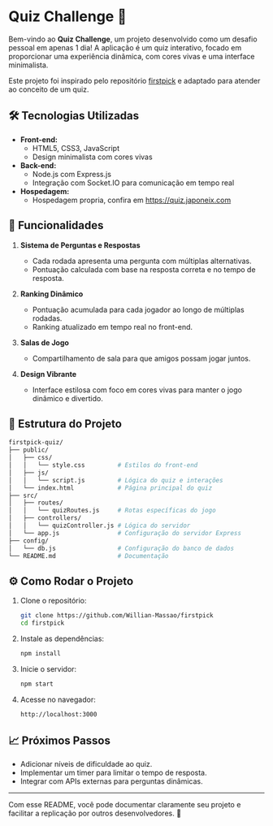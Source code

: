 
# Quiz Challenge 🎯

Bem-vindo ao **Quiz Challenge**, um projeto desenvolvido como um desafio pessoal em apenas 1 dia! A aplicação é um quiz interativo, focado em proporcionar uma experiência dinâmica, com cores vivas e uma interface minimalista.

Este projeto foi inspirado pelo repositório [firstpick](https://github.com/Willian-Massao/firstpick) e adaptado para atender ao conceito de um quiz.

## 🛠️ Tecnologias Utilizadas

- **Front-end:**
  - HTML5, CSS3, JavaScript
  - Design minimalista com cores vivas
- **Back-end:**
  - Node.js com Express.js
  - Integração com Socket.IO para comunicação em tempo real
- **Hospedagem:**
  - Hospedagem propria, confira em https://quiz.japoneix.com

## 🚀 Funcionalidades

1. **Sistema de Perguntas e Respostas**  
   - Cada rodada apresenta uma pergunta com múltiplas alternativas.  
   - Pontuação calculada com base na resposta correta e no tempo de resposta.

2. **Ranking Dinâmico**  
   - Pontuação acumulada para cada jogador ao longo de múltiplas rodadas.  
   - Ranking atualizado em tempo real no front-end.

3. **Salas de Jogo**  
   - Compartilhamento de sala para que amigos possam jogar juntos.

4. **Design Vibrante**  
   - Interface estilosa com foco em cores vivas para manter o jogo dinâmico e divertido.  

## 📂 Estrutura do Projeto

```bash
firstpick-quiz/
├── public/
│   ├── css/
│   │   └── style.css         # Estilos do front-end
│   ├── js/
│   │   └── script.js         # Lógica do quiz e interações
│   └── index.html            # Página principal do quiz
├── src/
│   ├── routes/
│   │   └── quizRoutes.js     # Rotas específicas do jogo
│   ├── controllers/
│   │   └── quizController.js # Lógica do servidor
│   └── app.js                # Configuração do servidor Express
├── config/
│   └── db.js                 # Configuração do banco de dados
└── README.md                 # Documentação
```

## ⚙️ Como Rodar o Projeto

1. Clone o repositório:
   ```bash
   git clone https://github.com/Willian-Massao/firstpick
   cd firstpick
   ```

2. Instale as dependências:
   ```bash
   npm install
   ```

3. Inicie o servidor:
   ```bash
   npm start
   ```

4. Acesse no navegador:
   ```bash
   http://localhost:3000
   ```

## 📈 Próximos Passos

- Adicionar níveis de dificuldade ao quiz.  
- Implementar um timer para limitar o tempo de resposta.  
- Integrar com APIs externas para perguntas dinâmicas.

---

Com esse README, você pode documentar claramente seu projeto e facilitar a replicação por outros desenvolvedores. 🎉
